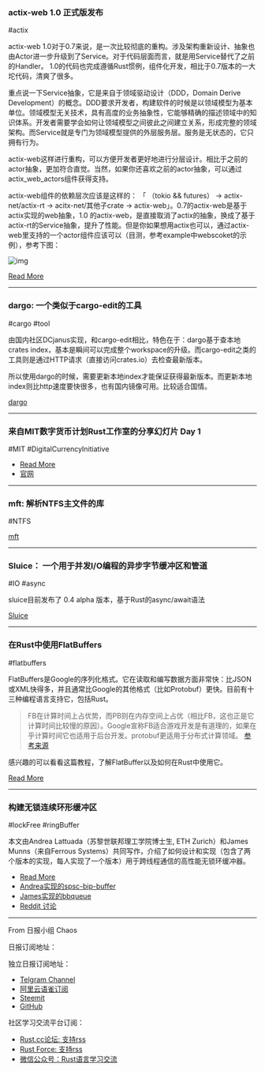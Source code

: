### actix-web 1.0 正式版发布

#actix

actix-web 1.0对于0.7来说，是一次比较彻底的重构。涉及架构重新设计、抽象也由Actor进一步升级到了Service。对于代码层面而言，就是用Service替代了之前的Handler。 1.0的代码也完成遵循Rust惯例，组件化开发，相比于0.7版本的一大坨代码，清爽了很多。

重点说一下Service抽象，它是来自于领域驱动设计（DDD，Domain Derive Development）的概念。DDD要求开发者，构建软件的时候是以领域模型为基本单位。领域模型无关技术，具有高度的业务抽象性，它能够精确的描述领域中的知识体系。开发者需要学会如何让领域模型之间彼此之间建立关系，形成完整的领域架构。而Service就是专门为领域模型提供的外层服务层。服务是无状态的，它只拥有行为。

actix-web这样进行重构，可以方便开发者更好地进行分层设计。相比于之前的actor抽象，更加符合直觉。当然，如果你还喜欢之前的actor抽象，可以通过actix_web_actors组件获得支持。

actix-web组件的依赖层次应该是这样的： 「 （tokio && futures） -> actix-net/actix-rt -> acitx-net/其他子crate -> actix-web」。0.7的actix-web是基于actix实现的web抽象，1.0 的actix-web，是直接取消了actix的抽象，换成了基于actix-rt的Service抽象，提升了性能。但是你如果想用actix也可以，通过actix-web里支持的一个actor组件应该可以（目测，参考example中webscoket的示例），参考下图：

![img](https://user-images.githubusercontent.com/27893/58935105-fd8d7700-879e-11e9-8e09-2334eef8aee1.png)

[Read More](https://github.com/actix/actix-web/blob/master/CHANGES.md)

---

### dargo: 一个类似于cargo-edit的工具

#cargo #tool

由国内社区DCjanus实现，和cargo-edit相比，特色在于：dargo基于查本地crates index，基本是瞬间可以完成整个workspace的升级。而cargo-edit之类的工具则是通过HTTP请求（直接访问crates.io）去检查最新版本。

所以使用dargo的时候，需要更新本地index才能保证获得最新版本。而更新本地index则比http速度要快很多，也有国内镜像可用。比较适合国情。

[dargo](https://crates.io/crates/dargo)

---

### 来自MIT数字货币计划Rust工作室的分享幻灯片 Day 1

#MIT #DigitalCurrencyInitiative

- [Read More](https://docs.google.com/presentation/d/1kjnLqdNznhF7CSPZzSNLYixSOvXwoohHKQxyK-f74rE/edit#slide=id.p)
- [官网](https://dci.mit.edu)

---

### mft: 解析NTFS主文件的库

#NTFS

[mft](https://github.com/omerbenamram/mft)

---

### Sluice： 一个用于并发I/O编程的异步字节缓冲区和管道

#IO #async

sluice目前发布了 0.4 alpha 版本，基于Rust的async/await语法

[Sluice](https://github.com/sagebind/sluice)

---

### 在Rust中使用FlatBuffers

#flatbuffers

FlatBuffers是Google的序列化格式。它在读取和编写数据方面非常快：比JSON或XML快得多，并且通常比Google的其他格式（比如Protobuf）更快。目前有十三种编程语言支持它，包括Rust。

> FB在计算时间上占优势，而PB则在内存空间上占优（相比FB，这也正是它计算时间比较慢的原因）。Google宣称FB适合游戏开发是有道理的，如果在乎计算时间它也适用于后台开发。protobuf更适用于分布式计算领域。
> [参考来源](http://120.79.67.173/2018/07/18/%E5%85%B3%E4%BA%8EProtocol-Buffers%E4%B8%8EFlatBuffers/)

感兴趣的可以看看这篇教程，了解FlatBuffer以及如何在Rust中使用它。

[Read More](https://rwinslow.com/posts/use-flatbuffers-in-rust/)

---

### 构建无锁连续环形缓冲区

#lockFree #ringBuffer

本文由Andrea Lattuada（苏黎世联邦理工学院博士生,  ETH Zurich）和James Munns（来自Ferrous Systems）共同写作，介绍了如何设计和实现（包含了两个版本的实现，每人实现了一个版本）用于跨线程通信的高性能无锁环缓冲器。

- [Read More](https://ferrous-systems.com/blog/lock-free-ring-buffer/)
- [Andrea实现的spsc-bip-buffer](https://github.com/utaal/spsc-bip-buffer)
- [James实现的bbqueue](https://github.com/jamesmunns/bbqueue)
- [Reddit 讨论](https://www.reddit.com/r/rust/comments/bwr2yg/the_design_and_implementation_of_a_lockfree/)

---

From 日报小组 Chaos 

日报订阅地址：

独立日报订阅地址：
- [Telgram Channel](https://t.me/rust_daily_news )
- [阿里云语雀订阅](https://www.yuque.com/chaosbot/rustnews)
- [Steemit](https://steemit.com/@blackanger)
- [GitHub](https://github.com/RustStudy/rust_daily_news)

社区学习交流平台订阅：
- [Rust.cc论坛: 支持rss](https://rust.cc)
- [Rust Force: 支持rss](https://rustforce.net/)
- [微信公众号：Rust语言学习交流](https://rust.cc/article?id=ed7c9379-d681-47cb-9532-0db97d883f62)
